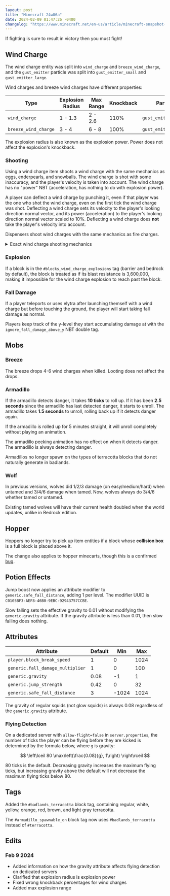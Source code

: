 ```yaml
---
layout: post
title: "Minecraft 24w06a"
date: 2024-02-09 01:47:26 -0400
changelog: "https://www.minecraft.net/en-us/article/minecraft-snapshot-24w06a"
---
```


If fighting is sure to result in victory then you must fight!

## Wind Charge

The wind charge entity was split into `wind_charge` and `breeze_wind_charge`, and the `gust_emitter` particle was split into `gust_emitter_small` and `gust_emitter_large`.

Wind charges and breeze wind charges have different properties:

| Type                 | Explosion Radius | Max Range | Knockback | Particle             |
| -------------------- | ---------------- | --------- | --------- | -------------------- |
| `wind_charge`        | 1 - 1.3          | 2 - 2.6   | 110%      | `gust_emitter_small` |
| `breeze_wind_charge` | 3 - 4            | 6 - 8     | 100%      | `gust_emitter_large` |

The explosion radius is also known as the explosion power. Power does not affect the explosion's knockback.

### Shooting

Using a wind charge item shoots a wind charge with the same mechanics as eggs, enderpearls, and snowballs. The wind charge is shot with some inaccuracy, and the player's velocity is taken into account. The wind charge has no "power" NBT (acceleration, has nothing to do with explosion power).

A player can deflect a wind charge by punching it, even if that player was the one who shot the wind charge, even on the first tick the wind charge was shot. Deflecting a wind charge sets its velocity to the player's looking direction normal vector, and its power (acceleration) to the player's looking direction normal vector scaled to 10%. Deflecting a wind charge does **not** take the player's velocity into account.

Dispensers shoot wind charges with the same mechanics as fire charges. 

<details>
<summary>Exact wind charge shooting mechanics</summary>
<p>The wind charge's velocity is the player's rotation normal vector, plus a random offset between -0.0172275 and 0.0172275 with a triangle distribution in the x, y, and z components, plus the player's velocity.</p>
<p>When shot from a dispenser, the wind charge's power is a random number between 0.88515 and 1.11485 in the facing axis, and a random number between -0.11485 and 0.11485 in other axes, chosen using a triangle distribution. The power vector is then scaled to length 0.1.</p>
</details>

### Explosion

If a block is in the `#blocks_wind_charge_explosions` tag (barrier and bedrock by default), the block is treated as if its blast resistance is 3,600,000, making it impossible for the wind charge explosion to reach past the block.

### Fall Damage

If a player teleports or uses elytra after launching themself with a wind charge but before touching the ground, the player will start taking fall damage as normal.

Players keep track of the y-level they start accumulating damage at with the `ignore_fall_damage_above_y` NBT double tag.

## Mobs

### Breeze

The breeze drops 4-6 wind charges when killed. Looting does not affect the drops.

### Armadillo

If the armadillo detects danger, it takes **10 ticks** to roll up. If it has been **2.5 seconds** since the armadillo has last detected danger, it starts to unroll. The armadillo takes **1.5 seconds** to unroll, rolling back up if it detects danger again.

If the armadillo is rolled up for 5 minutes straight, it will unroll completely without playing an animation.

The armadillo peeking animation has no effect on when it detects danger. The armadillo is always detecting danger.

Armadillos no longer spawn on the types of terracotta blocks that do not naturally generate in badlands.

### Wolf

In previous versions, wolves did 1/2/3 damage (on easy/medium/hard) when untamed and 3/4/6 damage when tamed. Now, wolves always do 3/4/6 whether tamed or untamed.

Existing tamed wolves will have their current health doubled when the world updates, unlike in Bedrock edition.

## Hopper

Hoppers no longer try to pick up item entities if a block whose **collision box** is a full block is placed above it.

The change also applies to hopper minecarts, though this is a confirmed [bug](https://bugs.mojang.com/browse/MC-268349).

## Potion Effects

Jump boost now applies an attribute modifier to `generic.safe_fall_distance`, adding 1 per level. The modifier UUID is `C0105BF3-AEF8-46B0-9EBC-92943757CCBE`.

Slow falling sets the effective gravity to 0.01 without modifying the `generic.gravity` attribute. If the gravity attribute is less than 0.01, then slow falling does nothing.

## Attributes

| Attribute                        | Default | Min   | Max  |
| -------------------------------- | ------- | ----- | ---- |
| `player.block_break_speed`       | 1       | 0     | 1024 |
| `generic.fall_damage_multiplier` | 1       | 0     | 100  |
| `generic.gravity`                | 0.08    | -1    | 1    |
| `generic.jump_strength`          | 0.42    | 0     | 32   |
| `generic.safe_fall_distance`     | 3       | -1024 | 1024 |

The gravity of regular squids (not glow squids) is always 0.08 regardless of the `generic.gravity` attribute.

### Flying Detection

On a dedicated server with `allow-flight=false` in `server.properties`, the number of ticks the player can be flying before they are kicked is determined by the formula below, where `g` is gravity:

$$ \left\lceil 80 \max\left(\frac{0.08}{g}, 1\right) \right\rceil $$

80 ticks is the default. Decreasing gravity increases the maximum flying ticks, but increasing gravity above the default will not decrease the maximum flying ticks below 80.

## Tags

Added the `#badlands_terracotta` block tag, containing regular, white, yellow, orange, red, brown, and light gray terracotta.

The `#armadillo_spawnable_on` block tag now uses `#badlands_terracotta` instead of `#terracotta`.

## Edits

### Feb 9 2024

- Added information on how the gravity attribute affects flying detection on dedicated servers
- Clarified that explosion radius is explosion power
- Fixed wrong knockback percentages for wind charges
- Added max explosion range


